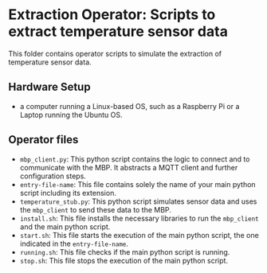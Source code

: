 # Extraction Operator: Scripts to extract temperature sensor data

This folder contains operator scripts to simulate the extraction of temperature sensor data. 

## Hardware Setup 

 - a computer running a Linux-based OS, such as a Raspberry Pi or a Laptop running the Ubuntu OS.

## Operator files 
 - `mbp_client.py`: This python script contains the logic to connect and to communicate with the MBP. It abstracts a MQTT client and further configuration steps.  
 - `entry-file-name`: This file contains solely the name of your main python script including its extension.  
 - `temperature_stub.py`: This python script simulates sensor data and uses the `mbp_client` to send these data to the MBP.  
 - `install.sh`: This file installs the necessary libraries to run the `mbp_client` and the main python script.  
 - `start.sh`: This file starts the execution of the main python script, the one indicated in the `entry-file-name`.  
 - `running.sh`: This file checks if the main python script is running.  
 - `stop.sh`: This file stops the execution of the main python script.
 